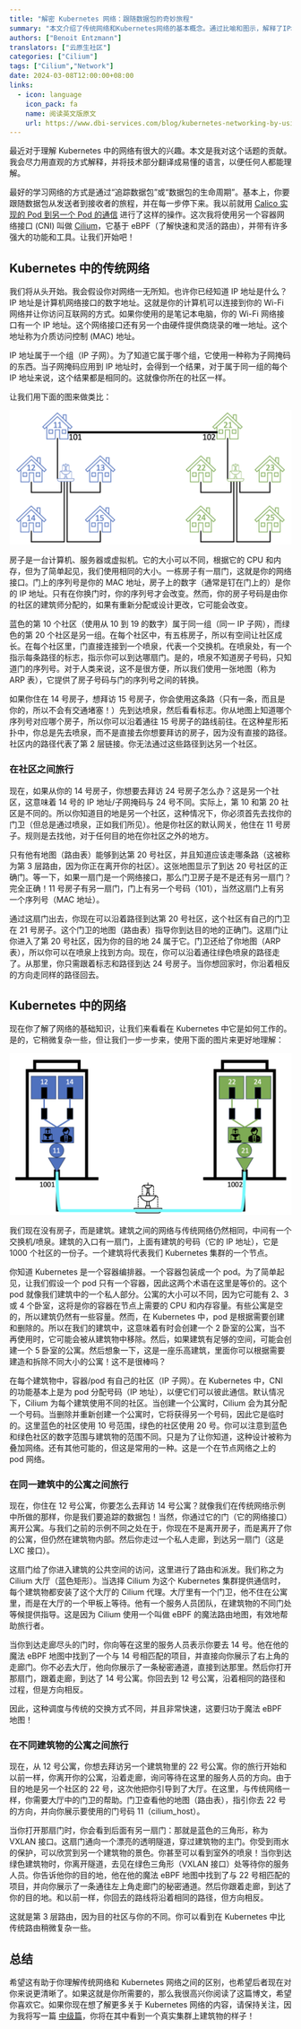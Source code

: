 ```yaml
---
title: "解密 Kubernetes 网络：跟随数据包的奇妙旅程"
summary: "本文介绍了传统网络和Kubernetes网络的基本概念。通过比喻和图示，解释了IP地址、子网、MAC地址等概念，并以“跟随数据包”的方式讲解了网络通信的过程。同时，也对Kubernetes中的网络通信进行了类比，解释了Pod、CNI和eBPF的概念。整体而言，文章从简单到复杂地讲解了网络通信的原理，便于读者理解。"
authors: ["Benoit Entzmann"]
translators: ["云原生社区"]
categories: ["Cilium"]
tags: ["Cilium","Network"]
date: 2024-03-08T12:00:00+08:00
links:
  - icon: language
    icon_pack: fa
    name: 阅读英文版原文
    url: https://www.dbi-services.com/blog/kubernetes-networking-by-using-cilium-beginner-level/
---
```


最近对于理解 Kubernetes 中的网络有很大的兴趣。本文是我对这个话题的贡献。我会尽力用直观的方式解释，并将技术部分翻译成易懂的语言，以便任何人都能理解。

最好的学习网络的方式是通过“追踪数据包”或“数据包的生命周期”。基本上，你要跟随数据包从发送者到接收者的旅程，并在每一步停下来。我以前就用 [Calico 实现的 Pod 到另一个 Pod 的通信](https://www.dbi-services.com/blog/exploration-of-calico-in-minikube/) 进行了这样的操作。这次我将使用另一个容器网络接口 (CNI) 叫做 [Cilium](https://cilium.io/)，它基于 eBPF（了解快速和灵活的路由），并带有许多强大的功能和工具。让我们开始吧！

## Kubernetes 中的传统网络

我们将从头开始。我会假设你对网络一无所知。也许你已经知道 IP 地址是什么？IP 地址是计算机网络接口的数字地址。这就是你的计算机可以连接到你的 Wi-Fi 网络并让你访问互联网的方式。如果你使用的是笔记本电脑，你的 Wi-Fi 网络接口有一个 IP 地址。这个网络接口还有另一个由硬件提供商烧录的唯一地址。这个地址称为介质访问控制 (MAC) 地址。

IP 地址属于一个组（IP 子网）。为了知道它属于哪个组，它使用一种称为子网掩码的东西。当子网掩码应用到 IP 地址时，会得到一个结果，对于属于同一组的每个 IP 地址来说，这个结果都是相同的。这就像你所在的社区一样。

让我们用下面的图来做类比：

![传统网络](f1.png)

房子是一台计算机、服务器或虚拟机。它的大小可以不同，根据它的 CPU 和内存，但为了简单起见，我们使用相同的大小。一栋房子有一扇门，这就是你的网络接口。门上的序列号是你的 MAC 地址，房子上的数字（通常是钉在门上的）是你的 IP 地址。只有在你换门时，你的序列号才会改变。然而，你的房子号码是由你的社区的建筑师分配的，如果有重新分配或设计更改，它可能会改变。

蓝色的第 10 个社区（使用从 10 到 19 的数字）属于同一组（同一 IP 子网），而绿色的第 20 个社区是另一组。在每个社区中，有五栋房子，所以有空间让社区成长。在每个社区里，门直接连接到一个喷泉，代表一个交换机。在喷泉处，有一个指示每条路径的标志，指示你可以到达哪扇门。是的，喷泉不知道房子号码，只知道门的序列号。对于人类来说，这不是很方便，所以我们使用一张地图（称为 ARP 表），它提供了房子号码与门的序列号之间的转换。

如果你住在 14 号房子，想拜访 15 号房子，你会使用这条路（只有一条，而且是你的，所以不会有交通堵塞！）先到达喷泉，然后看看标志。你从地图上知道哪个序列号对应哪个房子，所以你可以沿着通往 15 号房子的路线前往。在这种星形拓扑中，你总是先去喷泉，而不是直接去你想要拜访的房子，因为没有直接的路径。社区内的路径代表了第 2 层链接。你无法通过这些路径到达另一个社区。

### 在社区之间旅行

现在，如果从你的 14 号房子，你想要去拜访 24 号房子怎么办？这是另一个社区，这意味着 14 号的 IP 地址/子网掩码与 24 号不同。实际上，第 10 和第 20 社区是不同的。所以你知道目的地是另一个社区，这种情况下，你必须首先去找你的门卫（但总是通过喷泉，正如我们所见）。他是你社区的默认网关，他住在 11 号房子。规则是去找他，对于任何目的地在你社区之外的地方。

只有他有地图（路由表）能够到达第 20 号社区，并且知道应该走哪条路（这被称为第 3 层路由，因为你正在离开你的社区）。这张地图显示了到达 20 号社区的正确门。等一下，如果一扇门是一个网络接口，那么门卫房子是不是还有另一扇门？完全正确！11 号房子有另一扇门，门上有另一个号码（101），当然这扇门上有另一个序列号（MAC 地址）。

通过这扇门出去，你现在可以沿着路径到达第 20 号社区，这个社区有自己的门卫在 21 号房子。这个门卫的地图（路由表）指导你到达目的地的正确门。这扇门让你进入了第 20 号社区，因为你的目的地 24 属于它。门卫还给了你地图（ARP 表），所以你可以在喷泉上找到方向。现在，你可以沿着通往绿色喷泉的路径走了。从那里，你只需跟着标志和路径到达 24 号房子。当你想回家时，你沿着相反的方向走同样的路径回去。

## Kubernetes 中的网络

现在你了解了网络的基础知识，让我们来看看在 Kubernetes 中它是如何工作的。是的，它稍微复杂一些，但让我们一步一步来，使用下面的图片来更好地理解：

![使用 Cilium 的 Kubernetes 网络](f2.png)

我们现在没有房子，而是建筑。建筑之间的网络与传统网络仍然相同，中间有一个交换机/喷泉。建筑的入口有一扇门，上面有建筑的号码（它的 IP 地址），它是 1000 个社区的一份子。一个建筑将代表我们 Kubernetes 集群的一个节点。

你知道 Kubernetes 是一个容器编排器。一个容器包装成一个 pod。为了简单起见，让我们假设一个 pod 只有一个容器，因此这两个术语在这里是等价的。这个 pod 就像我们建筑中的一个私人部分。公寓的大小可以不同，因为它可能有 2、3 或 4 个卧室，这将是你的容器在节点上需要的 CPU 和内存容量。有些公寓是空的，所以建筑仍然有一些容量。然而，在 Kubernetes 中，pod 是根据需要创建和删除的。所以在我们的建筑中，这意味着有时会创建一个 2 卧室的公寓，当不再使用时，它可能会被从建筑物中移除。然后，如果建筑有足够的空间，可能会创建一个 5 卧室的公寓。然后想象一下，这是一座乐高建筑，里面你可以根据需要建造和拆除不同大小的公寓！这不是很棒吗？

在每个建筑物中，容器/pod 有自己的社区（IP 子网）。在 Kubernetes 中，CNI 的功能基本上是为 pod 分配号码（IP 地址），以便它们可以彼此通信。默认情况下，Cilium 为每个建筑使用不同的社区。当创建一个公寓时，Cilium 会为其分配一个号码。当删除并重新创建一个公寓时，它将获得另一个号码，因此它是临时的。这里蓝色的社区使用 10 号范围，绿色的社区使用 20 号。你可以注意到蓝色和绿色社区的数字范围与建筑物的范围不同。只是为了让你知道，这种设计被称为叠加网络。还有其他可能的，但这是常用的一种。这是一个在节点网络之上的 pod 网络。

### 在同一建筑中的公寓之间旅行

现在，你住在 12 号公寓，你要怎么去拜访 14 号公寓？就像我们在传统网络示例中所做的那样，你是我们要追踪的数据包！当然，你通过它的门（它的网络接口）离开公寓。与我们之前的示例不同之处在于，你现在不是离开房子，而是离开了你的公寓，但仍然在建筑物内部。然后你走过一个私人走廊，到达另一扇门（这是 LXC 接口）。

这扇门给了你进入建筑的公共空间的访问，这里进行了路由和派发。我们称之为 Cilium 大厅（蓝色矩形）。当选择 Cilium 为这个 Kubernetes 集群提供通信时，每个建筑物都安装了这个大厅的 Cilium 代理。大厅里有一个门卫，他不住在公寓里，而是在大厅的一个甲板上等待。他有一个服务人员团队，在建筑物的不同门处等候提供指导。这是因为 Cilium 使用一个叫做 eBPF 的魔法路由地图，有效地帮助旅行者。

当你到达走廊尽头的门时，你向等在这里的服务人员表示你要去 14 号。他在他的魔法 eBPF 地图中找到了一个与 14 号相匹配的项目，并直接向你展示了右上角的走廊门。你不必去大厅，他向你展示了一条秘密通道，直接到达那里。然后你打开那扇门，跟着走廊，到达了 14 号公寓。你回去到 12 号公寓，沿着相同的路径和过程，但是方向相反。

因此，这种调度与传统的交换方式不同，并且非常快速，这要归功于魔法 eBPF 地图！

### 在不同建筑物的公寓之间旅行

现在，从 12 号公寓，你想去拜访另一个建筑物里的 22 号公寓。你的旅行开始和以前一样，你离开你的公寓，沿着走廊，询问等待在这里的服务人员的方向。由于目的地是另一个社区的 22 号，这次他把你引导到了大厅。在这里，与传统网络一样，你需要大厅中的门卫的帮助。门卫查看他的地图（路由表），指引你去 22 号的方向，并向你展示要使用的门号码 11（cilium_host）。

当你打开那扇门时，你会看到后面有另一扇门：那就是蓝色的三角形，称为 VXLAN 接口。这扇门通向一个漂亮的透明隧道，穿过建筑物的主门。你受到雨水的保护，可以欣赏到另一个建筑物的景色。你甚至可以看到室外的喷泉！当你到达绿色建筑物时，你离开隧道，去见在绿色三角形（VXLAN 接口）处等待你的服务人员。你告诉他你的目的地，他在他的魔法 eBPF 地图中找到了与 22 号相匹配的项目，并向你展示了一条通往左上角走廊门的秘密通道。然后你跟着走廊，到达了你的目的地。和以前一样，你回去的路线将沿着相同的路径，但方向相反。

这就是第 3 层路由，因为目的社区与你的不同。你可以看到在 Kubernetes 中比传统路由稍微复杂一些。

## 总结

希望这有助于你理解传统网络和 Kubernetes 网络之间的区别，也希望后者现在对你来说更清晰了。如果这就是你所需要的，那么我很高兴你阅读了这篇博文，希望你喜欢它。如果你现在想了解更多关于 Kubernetes 网络的内容，请保持关注，因为我将写一篇 [中级篇](https://www.dbi-services.com/blog/kubernetes-networking-by-using-cilium-intermediate-level-part-1/)，你将在其中看到一个真实集群上建筑物的样子！
